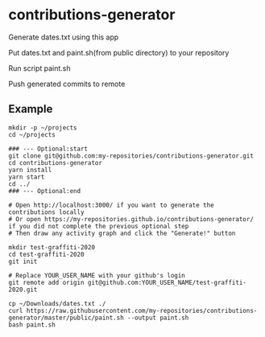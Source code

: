 # contributions-generator

Generate dates.txt using this app

Put dates.txt and paint.sh(from public directory) to your repository

Run script paint.sh

Push generated commits to remote


## Example

```shell script
mkdir -p ~/projects
cd ~/projects

### --- Optional:start
git clone git@github.com:my-repositories/contributions-generator.git
cd contributions-generator
yarn install
yarn start
cd ../
### --- Optional:end

# Open http://localhost:3000/ if you want to generate the contributions locally
# Or open https://my-repositories.github.io/contributions-generator/ if you did not complete the previous optional step
# Then draw any activity graph and click the "Generate!" button

mkdir test-graffiti-2020
cd test-graffiti-2020
git init

# Replace YOUR_USER_NAME with your github's login
git remote add origin git@github.com:YOUR_USER_NAME/test-graffiti-2020.git

cp ~/Downloads/dates.txt ./
curl https://raw.githubusercontent.com/my-repositories/contributions-generator/master/public/paint.sh --output paint.sh
bash paint.sh
```
